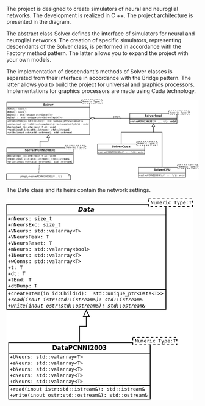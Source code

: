 The project is designed to create simulators of neural and neuroglial networks. 
The development is realized in C ++. The project architecture is presented in the diagram.

The abstract class Solver defines the interface of simulators for neural and neuroglial networks. 
The creation of specific simulators, representing descendants of the Solver class, 
is performed in accordance with the Factory method pattern. 
The latter allows you to expand the project with your own models.

The implementation of descendant's  methods  of Solver classes is separated 
from their interface in accordance with the Bridge pattern. 
The latter allows you to build the project for universal and graphics processors. 
Implementations for graphics processors are made using Cuda technology.

![Alt text](https://raw.githubusercontent.com/nikolskydn/neural_network_simulator/master/doc/img/schemesolver.png "Diagram")

The Date class and its heirs contain the network settings.

![Alt text](https://github.com/nikolskydn/neural_network_simulator/blob/master/doc/img/schemedata.png)

